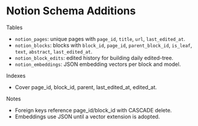# Notion Schema Additions

Tables
- `notion_pages`: unique pages with `page_id`, `title`, `url`, `last_edited_at`.
- `notion_blocks`: blocks with `block_id`, `page_id`, `parent_block_id`, `is_leaf`, `text`, `abstract`, `last_edited_at`.
- `notion_block_edits`: edited history for building daily edited-tree.
- `notion_embeddings`: JSON embedding vectors per block and model.

Indexes
- Cover page_id, block_id, parent, last_edited_at, edited_at.

Notes
- Foreign keys reference page_id/block_id with CASCADE delete.
- Embeddings use JSON until a vector extension is adopted.

